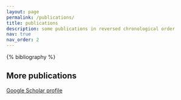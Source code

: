 ```yaml
---
layout: page
permalink: /publications/
title: publications
description: some publications in reversed chronological order
nav: true
nav_order: 2
---
```


<!-- _pages/publications.md -->
<div class="publications">

{% bibliography %}

</div>


## More publications
[Google Scholar profile](https://scholar.google.es/citations?user=gtfQux8AAAAJ)
